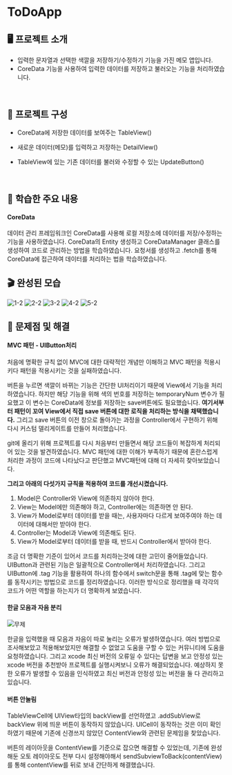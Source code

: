 # ToDoApp

## 🖥️ 프로젝트 소개

- 입력한 문자열과 선택한 색깔을 저장하기/수정하기 기능을 가진 메모 앱입니다.
- CoreData 기능을 사용하여 입력한 데이터를 저장하고 불러오는 기능을 처리하였습니다.


<br>

## 👀 프로젝트 구성

- CoreData에 저장한 데이터를 보여주는 TableView()
  
- 새로운 데이터(메모)를 입력하고 저장하는 DetailView()

- TableView에 있는 기존 데이터를 불러와 수정할 수 있는 UpdateButton()

<br>

## 📌 학습한 주요 내용

#### CoreData
데이터 관리 프레임워크인 CoreData를 사용해 로컬 저장소에 데이터를 저장/수정하는 기능을 사용하였습니다.
CoreData의 Entity 생성하고 CoreDataManager 클래스를 생성하여 코드로 관리하는 방법을 학습하였습니다.
요청서를 생성하고 .fetch를 통해 CoreData에 접근하여 데이터를 처리하는 법을 학습하였습니다.



## 🎬 완성된 모습
![1-2](https://github.com/kangsworkspace/DataStorage/assets/141600830/2c2a9fa5-31d0-42c1-b3d7-491bf632b517)
![2-2](https://github.com/kangsworkspace/DataStorage/assets/141600830/517afa20-53db-4e98-ac70-24a01d7688cf)
![3-2](https://github.com/kangsworkspace/DataStorage/assets/141600830/067a499c-d0d2-48b2-b51b-2cea666ffa07)
![4-2](https://github.com/kangsworkspace/DataStorage/assets/141600830/0d88024c-a91e-4fb1-85ff-6cbfa8ac690b)
![5-2](https://github.com/kangsworkspace/DataStorage/assets/141600830/7627ab34-262a-4abb-9d64-3fa0c51b2920)

## 🙉 문제점 및 해결

#### MVC 패턴 - UIButton처리

처음에 명확한 규칙 없이 MVC에 대한 대략적인 개념만 이해하고 MVC 패턴을 적용시키다 패턴을 적용시키는 것을 실패하였습니다.

버튼을 누르면 색깔이 바뀌는 기능은 간단한 UI처리이기 때문에 View에서 기능을 처리하였습니다.
하지만 해당 기능을 위해 색의 번호를 저장하는 temporaryNum 변수가 필요했고 이 변수는 CoreData에 정보를 저장하는 save버튼에도 필요했습니다.
**여기서부터 패턴이 꼬여 View에서 직접 save 버튼에 대한 로직을 처리하는 방식을 채택했습니다.**
그리고 save 버튼의 이전 창으로 돌아가는 과정을 Controller에서 구현하기 위해 다시 커스텀 델리게이트를 만들어 처리했습니다.

git에 올리기 위해 프로젝트를 다시 처음부터 만들면서 해당 코드들이 복잡하게 처리되어 있는 것을 발견하였습니다.
MVC 패턴에 대한 이해가 부족하기 때문에 혼란스럽게 처리한 과정이 코드에 나타났다고 판단했고
MVC패턴에 대해 더 자세히 찾아보았습니다.

**그리고 아래의 다섯가지 규칙을 적용하여 코드를 개선시켰습니다.**

1. Model은 Controller와 View에 의존하지 않아야 한다.
2. View는 Model에만 의존해야 하고, Controller에는 의존하면 안 된다.
3. View가 Model로부터 데이터를 받을 때는, 사용자마다 다르게 보여주여야 하는 데이터에 대해서만 받아야 한다.
4. Controller는 Model과 View에 의존해도 된다.
5. View가 Model로부터 데이터를 받을 때, 반드시 Controller에서 받아야 한다.

조금 더 명확한 기준이 있어서 코드를 처리하는것에 대한 고민이 줄어들었습니다.
UIButton과 관련된 기능은 일괄적으로 Controller에서 처리하였습니다.
그리고 UIButton에 .tag 기능을 활용하여 하나의 함수에서 switch문을 통해 .tag에 맞는 함수를 동작시키는 방법으로 코드를 정리하였습니다.
이러한 방식으로 정리했을 때 각각의 코드가 어떤 역할을 하는지가 더 명확하게 보였습니다.

#### 한글 모음과 자음 분리

![무제](https://github.com/kangsworkspace/DataStorage/assets/141600830/c9513f6d-a324-4b53-a280-9b0785b65b47)


한글을 입력했을 때 모음과 자음이 따로 눌리는 오류가 발생하였습니다.
여러 방법으로 조사해보았고 적용해보았지만 해결할 수 없었고 도움을 구할 수 있는 커뮤니티에 도움을 요청하였습니다.
그리고 xcode 최신 버전의 오류일 수 있다는 답변을 보고 안정성 있는 xcode 버전을 추천받아 프로젝트를 실행시켜보니 오류가 해결되었습니다.
예상하지 못한 오류가 발생할 수 있음을 인식하였고 최신 버전과 안정성 있는 버전을 둘 다 관리하고 있습니다.

#### 버튼 안눌림

TableViewCell에 UIView타입의 backView를 선언하였고 .addSubView로 backView 위에 띄운 버튼이 동작하지 않았습니다.
UICell이 동작하는 것은 이미 확인하였기 때문에 기존에 신경쓰지 않았던 ContentView와 관련된 문제임을 찾았습니다.

버튼의 레이아웃을 ContentView를 기준으로 잡으면 해결할 수 있었는데,
기존에 완성해둔 오토 레이아웃도 전부 다시 설정해야해서 sendSubviewToBack(contentView)를 통해 contentView를 뒤로 보내 간단하게 해결했습니다.

